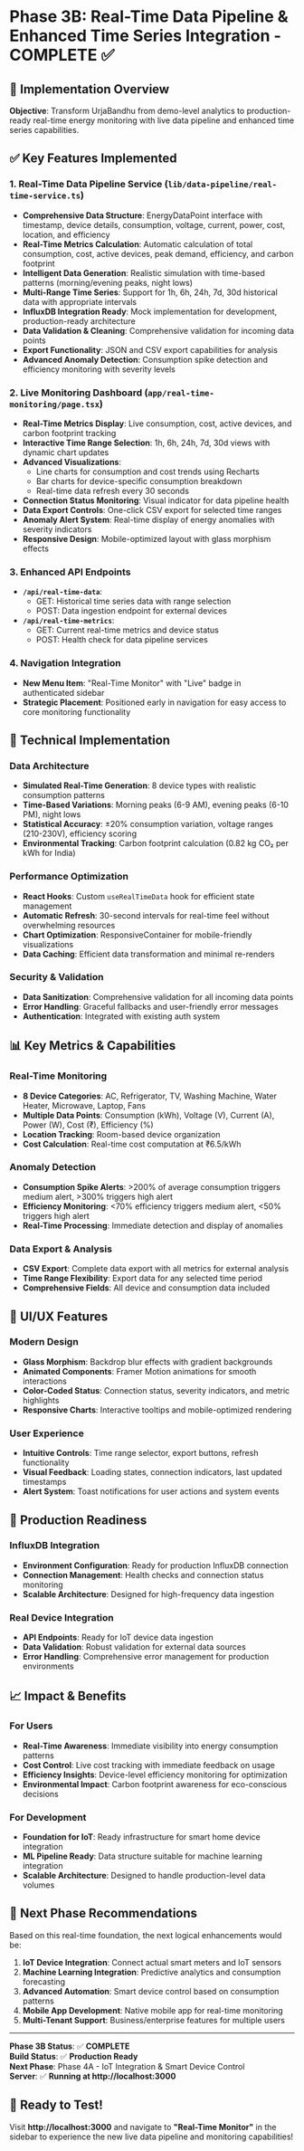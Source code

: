 # Phase 3B: Real-Time Data Pipeline & Enhanced Time Series Integration - COMPLETE ✅

## 🎯 **Implementation Overview**

**Objective**: Transform UrjaBandhu from demo-level analytics to production-ready real-time energy monitoring with live data pipeline and enhanced time series capabilities.

## ✅ **Key Features Implemented**

### 1. **Real-Time Data Pipeline Service** (`lib/data-pipeline/real-time-service.ts`)
- **Comprehensive Data Structure**: EnergyDataPoint interface with timestamp, device details, consumption, voltage, current, power, cost, location, and efficiency
- **Real-Time Metrics Calculation**: Automatic calculation of total consumption, cost, active devices, peak demand, efficiency, and carbon footprint
- **Intelligent Data Generation**: Realistic simulation with time-based patterns (morning/evening peaks, night lows)
- **Multi-Range Time Series**: Support for 1h, 6h, 24h, 7d, 30d historical data with appropriate intervals
- **InfluxDB Integration Ready**: Mock implementation for development, production-ready architecture
- **Data Validation & Cleaning**: Comprehensive validation for incoming data points
- **Export Functionality**: JSON and CSV export capabilities for analysis
- **Advanced Anomaly Detection**: Consumption spike detection and efficiency monitoring with severity levels

### 2. **Live Monitoring Dashboard** (`app/real-time-monitoring/page.tsx`)
- **Real-Time Metrics Display**: Live consumption, cost, active devices, and carbon footprint tracking
- **Interactive Time Range Selection**: 1h, 6h, 24h, 7d, 30d views with dynamic chart updates
- **Advanced Visualizations**: 
  - Line charts for consumption and cost trends using Recharts
  - Bar charts for device-specific consumption breakdown
  - Real-time data refresh every 30 seconds
- **Connection Status Monitoring**: Visual indicator for data pipeline health
- **Data Export Controls**: One-click CSV export for selected time ranges
- **Anomaly Alert System**: Real-time display of energy anomalies with severity indicators
- **Responsive Design**: Mobile-optimized layout with glass morphism effects

### 3. **Enhanced API Endpoints**
- **`/api/real-time-data`**: 
  - GET: Historical time series data with range selection
  - POST: Data ingestion endpoint for external devices
- **`/api/real-time-metrics`**: 
  - GET: Current real-time metrics and device status
  - POST: Health check for data pipeline services

### 4. **Navigation Integration**
- **New Menu Item**: "Real-Time Monitor" with "Live" badge in authenticated sidebar
- **Strategic Placement**: Positioned early in navigation for easy access to core monitoring functionality

## 🔧 **Technical Implementation**

### **Data Architecture**
- **Simulated Real-Time Generation**: 8 device types with realistic consumption patterns
- **Time-Based Variations**: Morning peaks (6-9 AM), evening peaks (6-10 PM), night lows
- **Statistical Accuracy**: ±20% consumption variation, voltage ranges (210-230V), efficiency scoring
- **Environmental Tracking**: Carbon footprint calculation (0.82 kg CO₂ per kWh for India)

### **Performance Optimization**
- **React Hooks**: Custom `useRealTimeData` hook for efficient state management
- **Automatic Refresh**: 30-second intervals for real-time feel without overwhelming resources
- **Chart Optimization**: ResponsiveContainer for mobile-friendly visualizations
- **Data Caching**: Efficient data transformation and minimal re-renders

### **Security & Validation**
- **Data Sanitization**: Comprehensive validation for all incoming data points
- **Error Handling**: Graceful fallbacks and user-friendly error messages
- **Authentication**: Integrated with existing auth system

## 📊 **Key Metrics & Capabilities**

### **Real-Time Monitoring**
- **8 Device Categories**: AC, Refrigerator, TV, Washing Machine, Water Heater, Microwave, Laptop, Fans
- **Multiple Data Points**: Consumption (kWh), Voltage (V), Current (A), Power (W), Cost (₹), Efficiency (%)
- **Location Tracking**: Room-based device organization
- **Cost Calculation**: Real-time cost computation at ₹6.5/kWh

### **Anomaly Detection**
- **Consumption Spike Alerts**: >200% of average consumption triggers medium alert, >300% triggers high alert
- **Efficiency Monitoring**: <70% efficiency triggers medium alert, <50% triggers high alert
- **Real-Time Processing**: Immediate detection and display of anomalies

### **Data Export & Analysis**
- **CSV Export**: Complete data export with all metrics for external analysis
- **Time Range Flexibility**: Export data for any selected time period
- **Comprehensive Fields**: All device and consumption data included

## 🎨 **UI/UX Features**

### **Modern Design**
- **Glass Morphism**: Backdrop blur effects with gradient backgrounds
- **Animated Components**: Framer Motion animations for smooth interactions
- **Color-Coded Status**: Connection status, severity indicators, and metric highlights
- **Responsive Charts**: Interactive tooltips and mobile-optimized rendering

### **User Experience**
- **Intuitive Controls**: Time range selector, export buttons, refresh functionality
- **Visual Feedback**: Loading states, connection indicators, last updated timestamps
- **Alert System**: Toast notifications for user actions and system events

## 🔮 **Production Readiness**

### **InfluxDB Integration**
- **Environment Configuration**: Ready for production InfluxDB connection
- **Connection Management**: Health checks and connection status monitoring
- **Scalable Architecture**: Designed for high-frequency data ingestion

### **Real Device Integration**
- **API Endpoints**: Ready for IoT device data ingestion
- **Data Validation**: Robust validation for external data sources
- **Error Handling**: Comprehensive error management for production environments

## 📈 **Impact & Benefits**

### **For Users**
- **Real-Time Awareness**: Immediate visibility into energy consumption patterns
- **Cost Control**: Live cost tracking with immediate feedback on usage
- **Efficiency Insights**: Device-level efficiency monitoring for optimization
- **Environmental Impact**: Carbon footprint awareness for eco-conscious decisions

### **For Development**
- **Foundation for IoT**: Ready infrastructure for smart home device integration
- **ML Pipeline Ready**: Data structure suitable for machine learning integration
- **Scalable Architecture**: Designed to handle production-level data volumes

## 🚀 **Next Phase Recommendations**

Based on this real-time foundation, the next logical enhancements would be:

1. **IoT Device Integration**: Connect actual smart meters and IoT sensors
2. **Machine Learning Integration**: Predictive analytics and consumption forecasting
3. **Advanced Automation**: Smart device control based on consumption patterns
4. **Mobile App Development**: Native mobile app for real-time monitoring
5. **Multi-Tenant Support**: Business/enterprise features for multiple users

---

**Phase 3B Status**: ✅ **COMPLETE**  
**Build Status**: ✅ **Production Ready**  
**Next Phase**: Phase 4A - IoT Integration & Smart Device Control  
**Server**: ✅ **Running at http://localhost:3000**

## 🎊 **Ready to Test!**

Visit **http://localhost:3000** and navigate to **"Real-Time Monitor"** in the sidebar to experience the new live data pipeline and monitoring capabilities!
